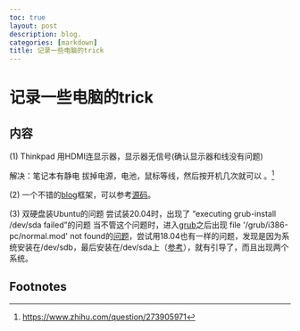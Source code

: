 ```yaml
---
toc: true
layout: post
description: blog.
categories: [markdown]
title: 记录一些电脑的trick
---
```

# 记录一些电脑的trick

## 内容
(1) Thinkpad 用HDMI连显示器，显示器无信号(确认显示器和线没有问题)

解决：笔记本有静电
拔掉电源，电池，鼠标等线，然后按开机几次就可以 。[^1]

(2) 一个不错的[blog](https://jhermann.github.io/blog/)框架，可以参考[源码](https://github.com/jhermann/blog)。

(3) 双硬盘装Ubuntu的问题
尝试装20.04时，出现了 “executing grub-install /dev/sda failed”的问题
当不管这个问题时，进入[grub](https://blog.csdn.net/C_chuxin/article/details/82812955)之后出现 file '/grub/i386-pc/normal.mod' not found的[问题](https://askubuntu.com/questions/266429/error-file-grub-i386-pc-normal-mod-not-found)，尝试用18.04也有一样的问题，发现是因为系统安装在/dev/sdb，最后安装在/dev/sda上（[参考](https://askubuntu.com/questions/459620/unable-to-install-grub-in-dev-sda-when-installing-grub)），就有引导了，而且出现两个系统。

## Footnotes



[^1]: https://www.zhihu.com/question/273905971